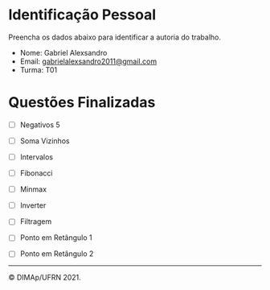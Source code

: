 ﻿# Identificação Pessoal

Preencha os dados abaixo para identificar a autoria do trabalho.

- Nome: Gabriel Alexsandro
- Email: gabrielalexsandro2011@gmail.com
- Turma: T01

# Questões Finalizadas

- [ ] Negativos 5
- [ ] Soma Vizinhos
- [ ] Intervalos
- [ ] Fibonacci
- [ ] Minmax
- [ ] Inverter
- [ ] Filtragem
- [ ] Ponto em Retângulo 1
- [ ] Ponto em Retângulo 2


--------
&copy; DIMAp/UFRN 2021.
